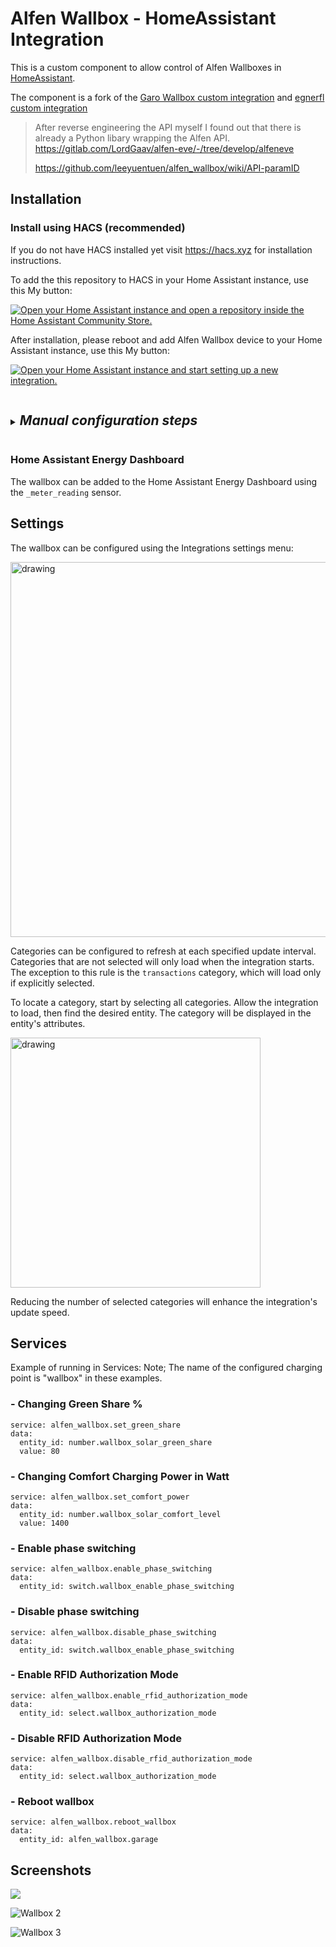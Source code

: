 
# Alfen Wallbox - HomeAssistant Integration

This is a custom component to allow control of Alfen Wallboxes in [HomeAssistant](https://home-assistant.io).

The component is a fork of the [Garo Wallbox custom integration](https://github.com/sockless-coding/garo_wallbox) and [egnerfl custom integration](https://github.com/egnerfl/alfen_wallbox)

> After reverse engineering the API myself I found out that there is already a Python libary wrapping the Alfen API.
> https://gitlab.com/LordGaav/alfen-eve/-/tree/develop/alfeneve
> 
> https://github.com/leeyuentuen/alfen_wallbox/wiki/API-paramID

## Installation

### Install using HACS (recommended)
If you do not have HACS installed yet visit https://hacs.xyz for installation instructions.

To add the this repository to HACS in your Home Assistant instance, use this My button:

[![Open your Home Assistant instance and open a repository inside the Home Assistant Community Store.](https://my.home-assistant.io/badges/hacs_repository.svg)](https://my.home-assistant.io/redirect/hacs_repository/?repository=alfen_wallbox&owner=leeyuentuen&category=Integration)

After installation, please reboot and add Alfen Wallbox device to your Home Assistant instance, use this My button:

[![Open your Home Assistant instance and start setting up a new integration.](https://my.home-assistant.io/badges/config_flow_start.svg)](https://my.home-assistant.io/redirect/config_flow_start/?domain=alfen_wallbox)

<details>

<summary><i><h2 style="display:inline-block">Manual configuration steps</h2></i></summary>

> In HACS, go to the Integrations section and add the custom repository via the 3 dot menu on the top right. Enter ```https://github.com/>> leeyuentuen/alfen_wallbox``` in the Repository field, choose the ```Integration``` category, then click add.\
> Hit the big + at the bottom right and search for **Alfen Wallbox**. Click it, then click the download button.\
>
> Clone or copy this repository and copy the folder 'custom_components/alfen_wallbox' into '<homeassistant config>/custom_components/alfen_wallbox'
>
> Once installed the Alfen Wallbox integration can be configured via the Home Assistant integration interface
where you can enter the IP address of the device.
>
</details>

### Home Assistant Energy Dashboard
The wallbox can be added to the Home Assistant Energy Dashboard using the `_meter_reading` sensor.

## Settings
The wallbox can be configured using the Integrations settings menu:

<img src="doc/screenshots/configure.png" alt="drawing" style="width:600px;"/>

Categories can be configured to refresh at each specified update interval. Categories that are not selected will only load when the integration starts. The exception to this rule is the `transactions` category, which will load only if explicitly selected.

To locate a category, start by selecting all categories. Allow the integration to load, then find the desired entity. The category will be displayed in the entity's attributes.

<img src="doc/screenshots/attribute category.png" alt="drawing" style="width:400px;"/>

Reducing the number of selected categories will enhance the integration's update speed.

## Services
Example of running in Services:
Note; The name of the configured charging point is "wallbox" in these examples.

### - Changing Green Share %
```
service: alfen_wallbox.set_green_share
data:
  entity_id: number.wallbox_solar_green_share
  value: 80
```

### - Changing Comfort Charging Power in Watt
```
service: alfen_wallbox.set_comfort_power
data:
  entity_id: number.wallbox_solar_comfort_level
  value: 1400
```

### - Enable phase switching
```
service: alfen_wallbox.enable_phase_switching
data:
  entity_id: switch.wallbox_enable_phase_switching
```


### - Disable phase switching
```
service: alfen_wallbox.disable_phase_switching
data:
  entity_id: switch.wallbox_enable_phase_switching
```

### - Enable RFID Authorization Mode
```
service: alfen_wallbox.enable_rfid_authorization_mode
data:
  entity_id: select.wallbox_authorization_mode
```

### - Disable RFID Authorization Mode
```
service: alfen_wallbox.disable_rfid_authorization_mode
data:
  entity_id: select.wallbox_authorization_mode
```

### - Reboot wallbox
```
service: alfen_wallbox.reboot_wallbox
data:
  entity_id: alfen_wallbox.garage
```

## Screenshots
<img src="doc/screenshots/wallbox-1.png"/>

![Wallbox 2](<doc/screenshots/wallbox-2.png>)

![Wallbox 3](<doc/screenshots/wallbox-3.png>)
